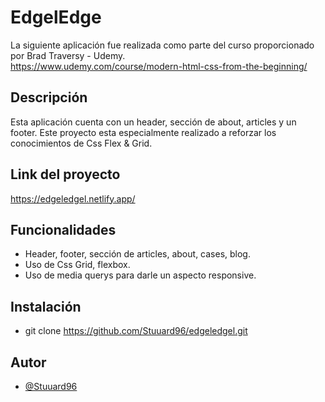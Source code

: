# EdgelEdge
La siguiente aplicación fue realizada como parte del curso proporcionado por Brad Traversy - Udemy.  
https://www.udemy.com/course/modern-html-css-from-the-beginning/

## Descripción
Esta aplicación cuenta con un header, sección de about, articles y un footer. Este proyecto
esta especialmente realizado a reforzar los conocimientos de Css Flex & Grid.

## Link del proyecto
https://edgeledgel.netlify.app/

## Funcionalidades
- Header, footer, sección de articles, about, cases, blog.
- Uso de Css Grid, flexbox.
- Uso de media querys para darle un aspecto responsive.

## Instalación
- git clone https://github.com/Stuuard96/edgeledgel.git

## Autor
- [@Stuuard96](https://www.github.com/Stuuard96)
